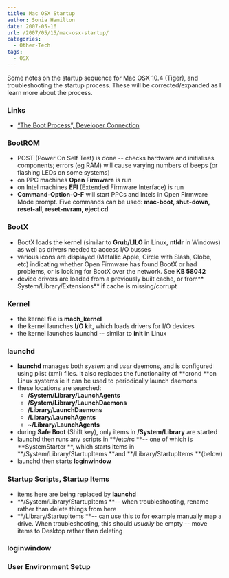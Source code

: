 ```yaml
---
title: Mac OSX Startup
author: Sonia Hamilton
date: 2007-05-16
url: /2007/05/15/mac-osx-startup/
categories:
  - Other-Tech
tags:
  - OSX
---
```

Some notes on the startup sequence for Mac OSX 10.4 (Tiger), and troubleshooting the startup process. These will be corrected/expanded as I learn more about the process.

<!--more-->

### Links

  * [&#8220;The Boot Process&#8221;, Developer Connection][1]

<!--more-->

### BootROM

  * POST (Power On Self Test) is done -- checks hardware and initialises components; errors (eg RAM) will cause varying numbers of beeps (or flashing LEDs on some systems)
  * on PPC machines **Open Firmware** is run
  * on Intel machines **EFI** (Extended Firmware Interface) is run
  * **Command-Option-O-F** will start PPCs and Intels in Open Firmware Mode prompt. Five commands can be used: **mac-boot, shut-down, reset-all, reset-nvram, eject cd**

### BootX

  * BootX loads the kernel (similar to **Grub/LILO** in Linux, **ntldr** in Windows) as well as drivers needed to access I/O busses
  * various icons are displayed (Metallic Apple, Circle with Slash, Globe, etc) indicating whether Open Firmware has found BootX or had problems, or is looking for BootX over the network. See **KB 58042**
  * device drivers are loaded from a previously built cache, or from** System/Library/Extensions** if cache is missing/corrupt

### Kernel

  * the kernel file is **mach_kernel**
  * the kernel launches **I/O kit**, which loads drivers for I/O devices
  * the kernel launches launchd -- similar to **init** in Linux

### launchd

  * **launchd** manages both *system* and *user* daemons, and is configured using plist (xml) files. It also replaces the functionality of **crond **on Linux systems ie it can be used to periodically launch daemons
  * these locations are searched: 
      * **/System/Library/LaunchAgents**
      * **/System/Library/LaunchDaemons**
      * **/Library/LaunchDaemons**
      * **/Library/LaunchAgents**
      * **~/Library/LaunchAgents**
  * during **Safe Boot** (Shift key), only items in **/System/Library** are started
  * launchd then runs any scripts in **/etc/rc **-- one of which is **SystemStarter **, which starts items in **/System/Library/StartupItems **and **/Library/StartupItems **(below)
  * launchd then starts **loginwindow**

### Startup Scripts, Startup Items

  * items here are being replaced by **launchd**
  * **/System/Library/StartupItems **-- when troubleshooting, rename rather than delete things from here
  * **/Library/StartupItems **-- can use this to for example manually map a drive. When troubleshooting, this should *usually* be empty -- move items to Desktop rather than deleting

### loginwindow

### User Environment Setup

 [1]: http://developer.apple.com/documentation/MacOSX/Conceptual/BPSystemStartup/index.html
